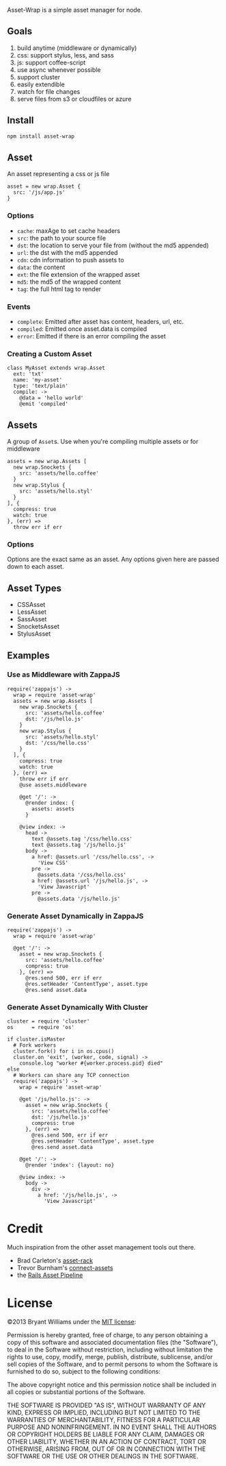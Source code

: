 Asset-Wrap is a simple asset manager for node.

## Goals
1. build anytime (middleware or dynamically)
2. css: support stylus, less, and sass
3. js: support coffee-script
4. use async whenever possible
5. support cluster
6. easily extendible
7. watch for file changes
8. serve files from s3 or cloudfiles or azure

## Install
```bash
npm install asset-wrap
```

## Asset
An asset representing a css or js file

```
asset = new wrap.Asset {
  src: '/js/app.js'
}
```

### Options
* `cache`: maxAge to set cache headers
* `src`: the path to your source file
* `dst`: the location to serve your file from (without the md5 appended)
* `url`: the dst with the md5 appended
* `cdn`: cdn information to push assets to
* `data`: the content
* `ext`: the file extension of the wrapped asset
* `md5`: the md5 of the wrapped content
* `tag`: the full html tag to render

### Events
* `complete`: Emitted after asset has content, headers, url, etc. 
* `compiled`: Emitted once asset.data is compiled
* `error`: Emitted if there is an error compiling the asset

### Creating a Custom Asset
```
class MyAsset extends wrap.Asset
  ext: 'txt'
  name: 'my-asset'
  type: 'text/plain'
  compile: ->
    @data = 'hello world'
    @emit 'compiled'

```
## Assets
A group of `Asset`s. Use when you're compiling multiple assets or for middleware

```
assets = new wrap.Assets [
  new wrap.Snockets {
    src: 'assets/hello.coffee'
  }
  new wrap.Stylus {
    src: 'assets/hello.styl'
  }
], {
  compress: true
  watch: true
}, (err) =>
  throw err if err
```

### Options
Options are the exact same as an asset. Any options given here are passed
down to each asset.

## Asset Types
* CSSAsset
* LessAsset
* SassAsset
* SnocketsAsset
* StylusAsset


## Examples
### Use as Middleware with ZappaJS
```
require('zappajs') ->
  wrap = require 'asset-wrap'
  assets = new wrap.Assets [
    new wrap.Snockets {
      src: 'assets/hello.coffee'
      dst: '/js/hello.js'
    }
    new wrap.Stylus {
      src: 'assets/hello.styl'
      dst: '/css/hello.css'
    }
  ], {
    compress: true
    watch: true
  }, (err) =>
    throw err if err
    @use assets.middleware

    @get '/': ->
      @render index: {
        assets: assets
      }

    @view index: ->
      head ->
        text @assets.tag '/css/hello.css'
        text @assets.tag '/js/hello.js'
      body ->
        a href: @assets.url '/css/hello.css', ->
          'View CSS'
        pre ->
          @assets.data '/css/hello.css'
        a href: @assets.url '/js/hello.js', ->
          'View Javascript'
        pre ->
          @assets.data '/js/hello.js'
```

### Generate Asset Dynamically in ZappaJS
```
require('zappajs') ->
  wrap = require 'asset-wrap'

  @get '/': ->
    asset = new wrap.Snockets {
      src: 'assets/hello.coffee'
      compress: true
    }, (err) =>
      @res.send 500, err if err
      @res.setHeader 'ContentType', asset.type
      @res.send asset.data
```

### Generate Asset Dynamically With Cluster
```
cluster = require 'cluster'
os      = require 'os'

if cluster.isMaster
  # Fork workers
  cluster.fork() for i in os.cpus()
  cluster.on 'exit', (worker, code, signal) ->
    console.log "worker #{worker.process.pid} died"
else
  # Workers can share any TCP connection
  require('zappajs') ->
    wrap = require 'asset-wrap'

    @get '/js/hello.js': ->
      asset = new wrap.Snockets {
        src: 'assets/hello.coffee'
        dst: '/js/hello.js'
        compress: true
      }, (err) =>
        @res.send 500, err if err
        @res.setHeader 'ContentType', asset.type
        @res.send asset.data

    @get '/': ->
      @render 'index': {layout: no}

    @view index: ->
      body ->
        div ->
          a href: '/js/hello.js', ->
            'View Javascript'
```

# Credit
Much inspiration from the other asset management tools out there.
* Brad Carleton's [asset-rack](https://github.com/techpines/asset-rack)
* Trevor Burnham's [connect-assets](https://github.com/TrevorBurnham/connect-assets)
* the [Rails Asset Pipeline](http://guides.rubyonrails.org/asset_pipeline.html)

# License
©2013 Bryant Williams under the [MIT license](http://www.opensource.org/licenses/mit-license.php):

Permission is hereby granted, free of charge, to any person obtaining a copy of this software and associated documentation files (the "Software"), to deal in the Software without restriction, including without limitation the rights to use, copy, modify, merge, publish, distribute, sublicense, and/or sell copies of the Software, and to permit persons to whom the Software is furnished to do so, subject to the following conditions:

The above copyright notice and this permission notice shall be included in all copies or substantial portions of the Software.

THE SOFTWARE IS PROVIDED "AS IS", WITHOUT WARRANTY OF ANY KIND, EXPRESS OR IMPLIED, INCLUDING BUT NOT LIMITED TO THE WARRANTIES OF MERCHANTABILITY, FITNESS FOR A PARTICULAR PURPOSE AND NONINFRINGEMENT. IN NO EVENT SHALL THE AUTHORS OR COPYRIGHT HOLDERS BE LIABLE FOR ANY CLAIM, DAMAGES OR OTHER LIABILITY, WHETHER IN AN ACTION OF CONTRACT, TORT OR OTHERWISE, ARISING FROM, OUT OF OR IN CONNECTION WITH THE SOFTWARE OR THE USE OR OTHER DEALINGS IN THE SOFTWARE.
